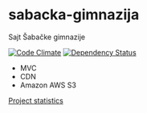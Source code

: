 # sabacka-gimnazija
Sajt Šabačke gimnazije

[![Code Climate](https://codeclimate.com/github/nemanjan00/sabacka-gimnazija/badges/gpa.svg)](https://codeclimate.com/github/nemanjan00/sabacka-gimnazija)
[![Dependency Status](https://www.versioneye.com/user/projects/54fcb6164f3108b7d2000711/badge.svg?style=flat)](https://www.versioneye.com/user/projects/54fcb6164f3108b7d2000711)

 - MVC
 - CDN
 - Amazon AWS S3

 [Project statistics](http://sabacka-gimnazija-stats.herokuapp.com/general.html)
